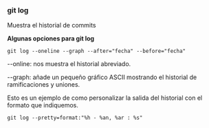 ### git log
Muestra el historial de commits

**Algunas opciones para git log**

```git log --oneline --graph --after="fecha" --before="fecha"```

--online: nos muestra el historial abreviado.

--graph: añade un pequeño gráfico ASCII mostrando el historial de ramificaciones y uniones.

Esto es un ejemplo de como personalizar la salida del historial con el formato que indiquemos.

`git log --pretty=format:"%h - %an, %ar : %s"`

